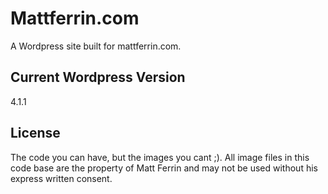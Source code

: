 Mattferrin.com
=============

A Wordpress site built for mattferrin.com.

## Current Wordpress Version
4.1.1

## License
The code you can have, but the images you cant ;). All image files in this code
base are the property of Matt Ferrin and may not be used without his express
written consent. 
